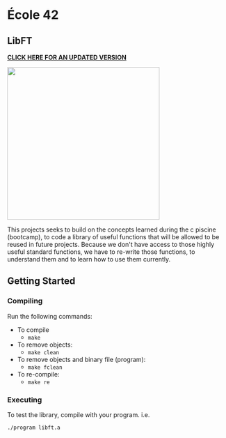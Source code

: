 # École 42

## LibFT

**[CLICK HERE FOR AN UPDATED VERSION](https://github.com/jraleman/libft)**

<img src="resources/libft-finalmark.png" width="350" />

This projects seeks to build on the concepts learned during the c piscine
(bootcamp), to code a library of useful functions that will be allowed to be
reused in future projects. Because we don't have access to those
highly useful standard functions, we have to re-write those functions,
to understand them and to learn how to use them currently.

## Getting Started

### Compiling

Run the following commands:

* To compile
	- `make`
* To remove objects:
	- `make clean`
* To remove objects and binary file (program):
	- `make fclean`
* To re-compile:
	- `make re`

### Executing

To test the library, compile with your program. i.e.

`./program libft.a`
